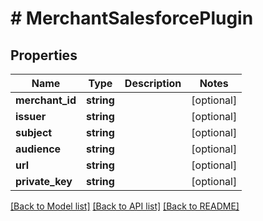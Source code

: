 # # MerchantSalesforcePlugin

## Properties

Name | Type | Description | Notes
------------ | ------------- | ------------- | -------------
**merchant_id** | **string** |  | [optional]
**issuer** | **string** |  | [optional]
**subject** | **string** |  | [optional]
**audience** | **string** |  | [optional]
**url** | **string** |  | [optional]
**private_key** | **string** |  | [optional]

[[Back to Model list]](../../README.md#models) [[Back to API list]](../../README.md#endpoints) [[Back to README]](../../README.md)
